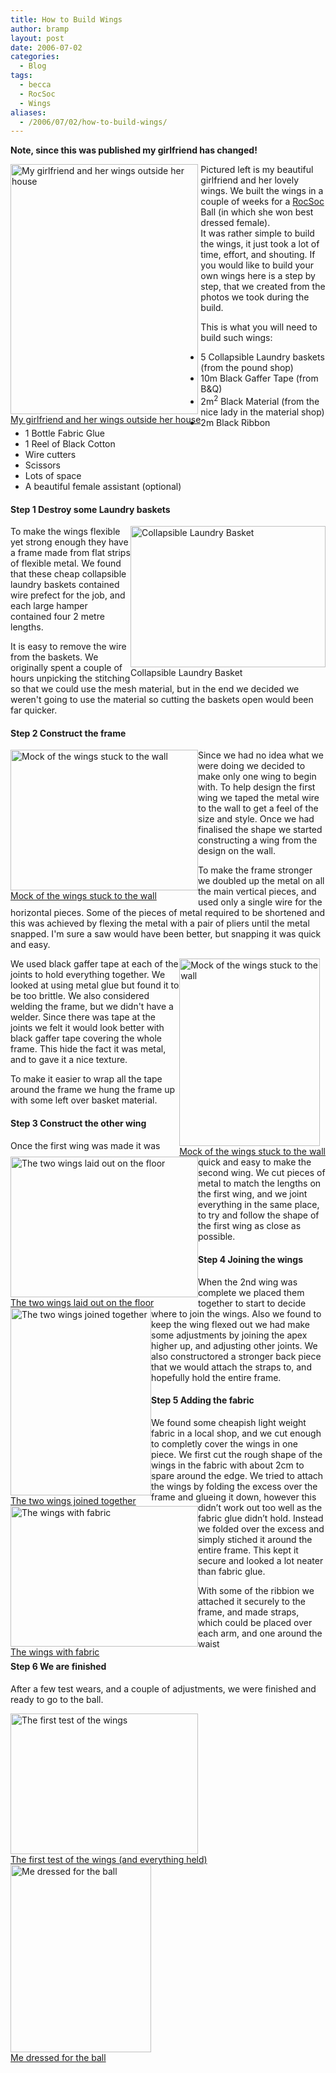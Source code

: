 ```yaml
---
title: How to Build Wings
author: bramp
layout: post
date: 2006-07-02
categories:
  - Blog
tags:
  - becca
  - RocSoc
  - Wings
aliases:
  - /2006/07/02/how-to-build-wings/
---
```

**Note, since this was published my girlfriend has changed!**

<div class="figure" style="float: left">
  <a href="/projects/wings/STA40129.JPG"><img src="/projects/wings/STA40129_tiny.JPG" width="300" height="400" alt="My girlfriend and her wings outside her house" /><br />My girlfriend and her wings outside her house</a>
</div>

Pictured left is my beautiful girlfriend and her lovely wings. We built the wings in a couple of weeks for a [RocSoc][1] Ball (in which she won best dressed female).  
It was rather simple to build the wings, it just took a lot of time, effort, and shouting. If you would like to build your own wings here is a step by step, that we created from the photos we took during the build. 

This is what you will need to build such wings:

  * 5 Collapsible Laundry baskets (from the pound shop)
  * 10m Black Gaffer Tape (from B&Q)
  * 2m<sup>2</sup> Black Material (from the nice lady in the material shop)
  * 2m Black Ribbon
  * 1 Bottle Fabric Glue
  * 1 Reel of Black Cotton
  * Wire cutters
  * Scissors
  * Lots of space
  * A beautiful female assistant (optional)

<div class="clear">
</div>

#### Step 1 Destroy some Laundry baskets

<div class="figure" style="float: right">
  <img src="/projects/wings/hamper.png" width="312" height="226" alt="Collapsible Laundry Basket" /><br />Collapsible Laundry Basket
</div>

To make the wings flexible yet strong enough they have a frame made from flat strips of flexible metal. We found that these cheap collapsible laundry baskets contained wire prefect for the job, and each large hamper contained four 2 metre lengths.

It is easy to remove the wire from the baskets. We originally spent a couple of hours unpicking the stitching so that we could use the mesh material, but in the end we decided we weren't going to use the material so cutting the baskets open would been far quicker.

<div class ="clear">
</div>

#### Step 2 Construct the frame

<div class="figure" style="float: left">
  <a href="/projects/wings/STA40129.JPG"><img src="/projects/wings/STA40096_tiny.JPG" width="300" height="225" alt="Mock of the wings stuck to the wall" /><br />Mock of the wings stuck to the wall</a>
</div>

Since we had no idea what we were doing we decided to make only one wing to begin with. To help design the first wing we taped the metal wire to the wall to get a feel of the size and style. Once we had finalised the shape we started constructing a wing from the design on the wall.

To make the frame stronger we doubled up the metal on all the main vertical pieces, and used only a single wire for the horizontal pieces. Some of the pieces of metal required to be shortened and this was achieved by flexing the metal with a pair of pliers until the metal snapped. I'm sure a saw would have been better, but snapping it was quick and easy.

<div class="figure" style="float: right">
  <a href="/projects/wings/STA40103.JPG"><img src="/projects/wings/STA40103_tiny.JPG" width="225" height="300" alt="Mock of the wings stuck to the wall" /><br />Mock of the wings stuck to the wall</a>
</div>

We used black gaffer tape at each of the joints to hold everything together. We looked at using metal glue but found it to be too brittle. We also considered welding the frame, but we didn't have a welder. Since there was tape at the joints we felt it would look better with black gaffer tape covering the whole frame. This hide the fact it was metal, and to gave it a nice texture.

To make it easier to wrap all the tape around the frame we hung the frame up with some left over basket material.

<div class ="clear">
</div>

#### Step 3 Construct the other wing

<div class="figure" style="float: left">
  <a href="/projects/wings/STA40106.JPG"><img src="/projects/wings/STA40106_tiny.JPG" height="225" width="300" alt="The two wings laid out on the floor" /><br />The two wings laid out on the floor</a>
</div>

Once the first wing was made it was quick and easy to make the second wing. We cut pieces of metal to match the lengths on the first wing, and we joint everything in the same place, to try and follow the shape of the first wing as close as possible.

<div class ="clear">
</div>

#### Step 4 Joining the wings

<div class="figure" style="float: left">
  <a href="/projects/wings/STA40112.JPG"><img src="/projects/wings/STA40112_tiny.JPG" height="300" width="225" alt="The two wings joined together" /><br />The two wings joined together</a>
</div>

When the 2nd wing was complete we placed them together to start to decide where to join the wings. Also we found to keep the wing flexed out we had make some adjustments by joining the apex higher up, and adjusting other joints. We also constructored a stronger back piece that we would attach the straps to, and hopefully hold the entire frame.

<div class ="clear">
</div>

#### Step 5 Adding the fabric

<div class="figure" style="float: left">
  <a href="/projects/wings/STA40113.JPG"><img src="/projects/wings/STA40113_tiny.JPG" height="225" width="300" alt="The wings with fabric" /><br />The wings with fabric</a>
</div>

We found some cheapish light weight fabric in a local shop, and we cut enough to completly cover the wings in one piece. We first cut the rough shape of the wings in the fabric with about 2cm to spare around the edge. We tried to attach the wings by folding the excess over the frame and glueing it down, however this didn&#8217;t work out too well as the fabric glue didn&#8217;t hold. Instead we folded over the excess and simply stiched it around the entire frame. This kept it secure and looked a lot neater than fabric glue.

With some of the ribbion we attached it securely to the frame, and made straps, which could be placed over each arm, and one around the waist

<div class ="clear">
</div>

#### Step 6 We are finished

After a few test wears, and a couple of adjustments, we were finished and ready to go to the ball.

<div class="figure" style="float: left">
  <a href="/projects/wings/STA40123.JPG"><img src="/projects/wings/STA40123_tiny.JPG" height="225" width="300" alt="The first test of the wings" /><br />The first test of the wings (and everything held)</a>
</div>

<div class="figure" style="float: left">
  <a href="/projects/wings/STA40125.JPG"><img src="/projects/wings/STA40125_tiny.JPG" height="300" width="225" alt="Me dressed for the ball" /><br />Me dressed for the ball</a>
</div>

<div class ="clear">
</div>

 [1]: http://www.rocsoc.org